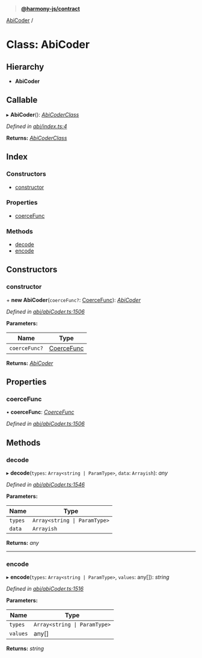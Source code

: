 > **[@harmony-js/contract](../README.md)**

[AbiCoder](abicoder.md) /

# Class: AbiCoder

## Hierarchy

* **AbiCoder**

## Callable

▸ **AbiCoder**(): *[AbiCoderClass](abicoderclass.md)*

*Defined in [abi/index.ts:4](https://github.com/FireStack-Lab/Harmony-sdk-core/blob/edb8e7a/packages/harmony-contract/src/abi/index.ts#L4)*

**Returns:** *[AbiCoderClass](abicoderclass.md)*

## Index

### Constructors

* [constructor](abicoder.md#constructor)

### Properties

* [coerceFunc](abicoder.md#coercefunc)

### Methods

* [decode](abicoder.md#decode)
* [encode](abicoder.md#encode)

## Constructors

###  constructor

\+ **new AbiCoder**(`coerceFunc?`: [CoerceFunc](../README.md#coercefunc)): *[AbiCoder](abicoder.md)*

*Defined in [abi/abiCoder.ts:1506](https://github.com/FireStack-Lab/Harmony-sdk-core/blob/edb8e7a/packages/harmony-contract/src/abi/abiCoder.ts#L1506)*

**Parameters:**

Name | Type |
------ | ------ |
`coerceFunc?` | [CoerceFunc](../README.md#coercefunc) |

**Returns:** *[AbiCoder](abicoder.md)*

## Properties

###  coerceFunc

• **coerceFunc**: *[CoerceFunc](../README.md#coercefunc)*

*Defined in [abi/abiCoder.ts:1506](https://github.com/FireStack-Lab/Harmony-sdk-core/blob/edb8e7a/packages/harmony-contract/src/abi/abiCoder.ts#L1506)*

## Methods

###  decode

▸ **decode**(`types`: `Array<string | ParamType>`, `data`: `Arrayish`): *any*

*Defined in [abi/abiCoder.ts:1546](https://github.com/FireStack-Lab/Harmony-sdk-core/blob/edb8e7a/packages/harmony-contract/src/abi/abiCoder.ts#L1546)*

**Parameters:**

Name | Type |
------ | ------ |
`types` | `Array<string \| ParamType>` |
`data` | `Arrayish` |

**Returns:** *any*

___

###  encode

▸ **encode**(`types`: `Array<string | ParamType>`, `values`: any[]): *string*

*Defined in [abi/abiCoder.ts:1516](https://github.com/FireStack-Lab/Harmony-sdk-core/blob/edb8e7a/packages/harmony-contract/src/abi/abiCoder.ts#L1516)*

**Parameters:**

Name | Type |
------ | ------ |
`types` | `Array<string \| ParamType>` |
`values` | any[] |

**Returns:** *string*